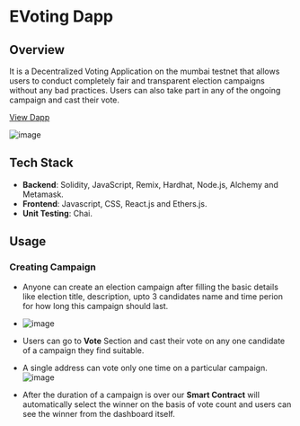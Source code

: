 # EVoting Dapp

## Overview

It is a Decentralized Voting Application on the mumbai testnet that allows users to conduct completely fair and transparent election campaigns without any bad practices. 
Users can also take part in any of the ongoing campaign and cast their vote. 

[View Dapp](https://evotingdapp.netlify.app/)


![image](https://github.com/varunsh20/EVOTING_DAPP/assets/62187533/2e08bcf6-bf68-4a36-b921-ee556fd354f9)

## Tech Stack

- **Backend**: Solidity, JavaScript, Remix, Hardhat, Node.js, Alchemy and Metamask.
- **Frontend**: Javascript, CSS, React.js and Ethers.js.
- **Unit Testing**: Chai.

## Usage
### Creating Campaign
 - Anyone can create an election campaign after filling the basic details like election title, description, upto 3 candidates name and time perion for how long this campaign should last.
 - ![image](https://github.com/varunsh20/EVOTING_DAPP/assets/62187533/402fb006-a084-4a57-9a42-d35c7ef5ab25)
 - Users can go to **Vote** Section and cast their vote on any one candidate of a campaign they find suitable.
 - A single address can vote only one time on a particular campaign.
   ![image](https://github.com/varunsh20/EVOTING_DAPP/assets/62187533/76b1a475-d2bb-4388-aba2-951905711a76)

- After the duration of a campaign is over our **Smart Contract** will automatically select the winner on the basis of vote count and users can see the winner from the dashboard itself.



